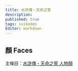 ```yaml
---
title: 水滸傳・天命之誓
description: 
published: true
tags: suikoden
Editor: markdown
---
```


## 顏 Faces

主條目：[水滸傳・天命之誓 人物顏](/遊戲/水滸傳・天命之誓/人物顏)
